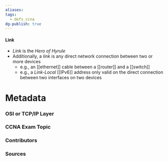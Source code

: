 ```yaml
---
aliases: 
tags:
  - defs_ccna
dg-publish: true
---
```

#### Link
- *Link* is the *Hero of Hyrule*
- Additionally, a *link* is any direct network connection between two or more devices
	- e.g., an [[ethernet]] cable between a [[router]] and a [[switch]]
	- e.g., a *Link-Local* [[IPv6]] address only valid on the direct connection between two interfaces on two devices







# Metadata
### OSI or TCP/IP Layer

### CCNA Exam Topic

### Contributors

### Sources

